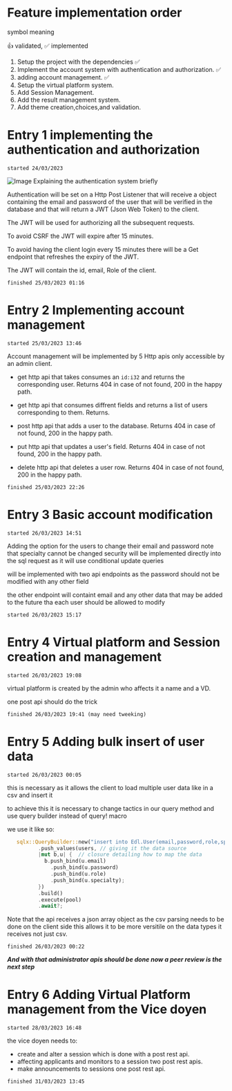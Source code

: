 # Feature implementation order
symbol meaning 

👍 validated, ✅ implemented


1. Setup the project with the dependencies ✅
2. Implement the account system with authentication and authorization. ✅
3. adding account management. ✅
3. Setup the virtual platform system.
4. Add Session Management.
5. Add the result management system.
6. Add theme creation,choices,and validation. 



# Entry 1 implementing the authentication and authorization
```
started 24/03/2023 
```
![Image Explaining the authentication system briefly](https://www.vaadata.com/blog/wp-content/uploads/2016/12/JWT_tokens_EN.png)

Authentication will be set on a Http Post Listener that will receive a object containing the email and password of the user that will be verified in the database and that will return a JWT (Json Web Token) to the client.

The JWT will be used for authorizing all the subsequent requests.

To avoid CSRF the JWT will expire after 15 minutes.

To avoid having the client login every 15 minutes there will be a Get endpoint that refreshes the expiry of the JWT.

The JWT will contain the id, email, Role of the client.
```
finished 25/03/2023 01:16 
```

# Entry 2 Implementing account management
```
started 25/03/2023 13:46
```
Account management will be implemented by 5 Http apis only accessible by an admin client.

* get http api that takes consumes an ```id:i32``` and returns the corresponding user. Returns 404 in case of not found, 200 in the happy path.

* get http api that consumes diffrent fields and returns a list of users corresponding to them. Returns.

* post http api that adds a user to the database. Returns 404 in case of not found, 200 in the happy path.

* put http api that updates a user's field. Returns 404 in case of not found, 200 in the happy path.

* delete http api that deletes a user row. Returns 404 in case of not found, 200 in the happy path.
```
finished 25/03/2023 22:26
```


# Entry 3 Basic account modification
```
started 26/03/2023 14:51
```
Adding the option for the users to change their email and password note that specialty cannot be changed
security will be implemented directly into the sql request as it will use conditional update queries

will be implemented with two api endpoints as the password should not be modified with any other field

the other endpoint will containt email and any other data that may be added to the future tha each user should be allowed to modify
```
started 26/03/2023 15:17
```

# Entry 4 Virtual platform and Session creation and management
```
started 26/03/2023 19:08
```
virtual platform is created by the admin who affects it a name and a VD.

one post api should do the trick

```
finished 26/03/2023 19:41 (may need tweeking) 
```

# Entry 5 Adding bulk insert of user data
```
started 26/03/2023 00:05
```

this is necessary as it allows the client to load multiple user data like in a csv and insert it

to achieve this it is necessary to change tactics in our query method and use query builder instead of query! macro

we use it like so: 

```rust
   sqlx::QueryBuilder::new("insert into Edl.User(email,password,role,specialty)") // creating the request 
          .push_values(users, // giving it the data source 
          |mut b,u| {  // closure detailing how to map the data 
            b.push_bind(u.email) 
              .push_bind(u.password)
              .push_bind(u.role)
              .push_bind(u.specialty);
          })
          .build()
          .execute(pool)
          .await?;
```

Note that the api receives a json array object as the csv parsing needs to be done on the client side this allows it to be more versitile on the data types it receives not just csv.

```
finished 26/03/2023 00:22
```

***And with that administrator apis should be done now a peer review is the next step***


# Entry 6 Adding Virtual Platform management from the Vice doyen

```
started 28/03/2023 16:48
```

the vice doyen needs to:

* create and alter a session which is done with a post rest api.
* affecting applicants and monitors to a session two  post rest apis.
* make announcements to sessions one post rest api.

```
finished 31/03/2023 13:45
```